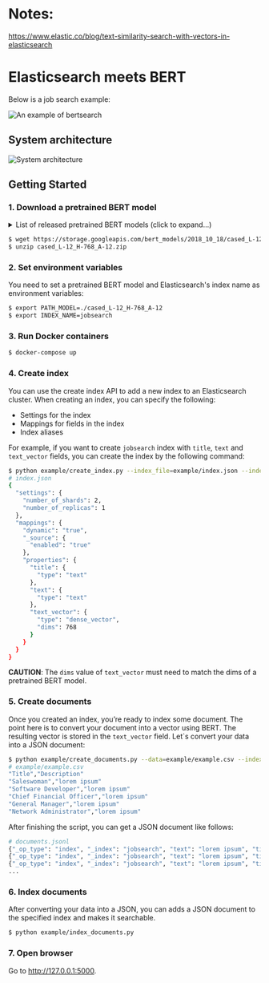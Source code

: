 # Notes:
https://www.elastic.co/blog/text-similarity-search-with-vectors-in-elasticsearch

# Elasticsearch meets BERT

Below is a job search example:

![An example of bertsearch](./docs/example.png)

## System architecture

![System architecture](./docs/architecture.png)

## Getting Started

### 1. Download a pretrained BERT model

<details>
 <summary>List of released pretrained BERT models (click to expand...)</summary>


<table>
<tr><td><a href="https://storage.googleapis.com/bert_models/2018_10_18/uncased_L-12_H-768_A-12.zip">BERT-Base, Uncased</a></td><td>12-layer, 768-hidden, 12-heads, 110M parameters</td></tr>
<tr><td><a href="https://storage.googleapis.com/bert_models/2018_10_18/uncased_L-24_H-1024_A-16.zip">BERT-Large, Uncased</a></td><td>24-layer, 1024-hidden, 16-heads, 340M parameters</td></tr>
<tr><td><a href="https://storage.googleapis.com/bert_models/2018_10_18/cased_L-12_H-768_A-12.zip">BERT-Base, Cased</a></td><td>12-layer, 768-hidden, 12-heads , 110M parameters</td></tr>
<tr><td><a href="https://storage.googleapis.com/bert_models/2018_10_18/cased_L-24_H-1024_A-16.zip">BERT-Large, Cased</a></td><td>24-layer, 1024-hidden, 16-heads, 340M parameters</td></tr>
<tr><td><a href="https://storage.googleapis.com/bert_models/2018_11_23/multi_cased_L-12_H-768_A-12.zip">BERT-Base, Multilingual Cased (New)</a></td><td>104 languages, 12-layer, 768-hidden, 12-heads, 110M parameters</td></tr>
<tr><td><a href="https://storage.googleapis.com/bert_models/2018_11_03/multilingual_L-12_H-768_A-12.zip">BERT-Base, Multilingual Cased (Old)</a></td><td>102 languages, 12-layer, 768-hidden, 12-heads, 110M parameters</td></tr>
<tr><td><a href="https://storage.googleapis.com/bert_models/2018_11_03/chinese_L-12_H-768_A-12.zip">BERT-Base, Chinese</a></td><td>Chinese Simplified and Traditional, 12-layer, 768-hidden, 12-heads, 110M parameters</td></tr>
</table>

</details>

```bash
$ wget https://storage.googleapis.com/bert_models/2018_10_18/cased_L-12_H-768_A-12.zip
$ unzip cased_L-12_H-768_A-12.zip
```

### 2. Set environment variables

You need to set a pretrained BERT model and Elasticsearch's index name as environment variables:

```bash
$ export PATH_MODEL=./cased_L-12_H-768_A-12
$ export INDEX_NAME=jobsearch
```

### 3. Run Docker containers


```bash
$ docker-compose up
```

### 4. Create index

You can use the create index API to add a new index to an Elasticsearch cluster. When creating an index, you can specify the following:

* Settings for the index
* Mappings for fields in the index
* Index aliases

For example, if you want to create `jobsearch` index with `title`, `text` and `text_vector` fields, you can create the index by the following command:

```bash
$ python example/create_index.py --index_file=example/index.json --index_name=jobsearch
# index.json
{
  "settings": {
    "number_of_shards": 2,
    "number_of_replicas": 1
  },
  "mappings": {
    "dynamic": "true",
    "_source": {
      "enabled": "true"
    },
    "properties": {
      "title": {
        "type": "text"
      },
      "text": {
        "type": "text"
      },
      "text_vector": {
        "type": "dense_vector",
        "dims": 768
      }
    }
  }
}
```

**CAUTION**: The `dims` value of `text_vector` must need to match the dims of a pretrained BERT model.

### 5. Create documents

Once you created an index, you’re ready to index some document. The point here is to convert your document into a vector using BERT. The resulting vector is stored in the `text_vector` field. Let`s convert your data into a JSON document:

```bash
$ python example/create_documents.py --data=example/example.csv --index_name=jobsearch
# example/example.csv
"Title","Description"
"Saleswoman","lorem ipsum"
"Software Developer","lorem ipsum"
"Chief Financial Officer","lorem ipsum"
"General Manager","lorem ipsum"
"Network Administrator","lorem ipsum"
```

After finishing the script, you can get a JSON document like follows:

```python
# documents.jsonl
{"_op_type": "index", "_index": "jobsearch", "text": "lorem ipsum", "title": "Saleswoman", "text_vector": [...]}
{"_op_type": "index", "_index": "jobsearch", "text": "lorem ipsum", "title": "Software Developer", "text_vector": [...]}
{"_op_type": "index", "_index": "jobsearch", "text": "lorem ipsum", "title": "Chief Financial Officer", "text_vector": [...]}
...
```

### 6. Index documents

After converting your data into a JSON, you can adds a JSON document to the specified index and makes it searchable.

```bash
$ python example/index_documents.py
```

### 7. Open browser

Go to <http://127.0.0.1:5000>.
